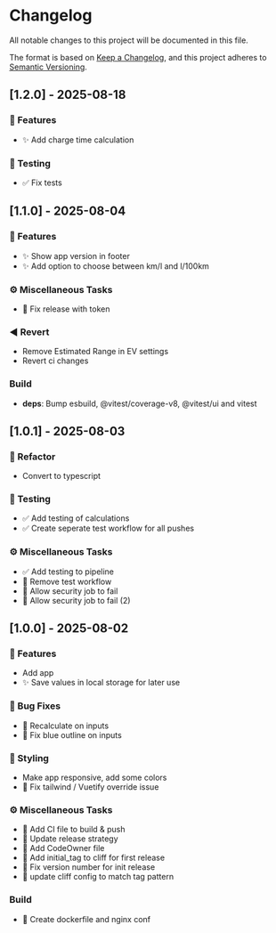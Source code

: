 # Changelog

All notable changes to this project will be documented in this file.

The format is based on [Keep a Changelog](https://keepachangelog.com/en/1.0.0/),
and this project adheres to [Semantic Versioning](https://semver.org/spec/v2.0.0.html).

## [1.2.0] - 2025-08-18

### 🚀 Features

- :sparkles: Add charge time calculation

### 🧪 Testing

- :white_check_mark: Fix tests

## [1.1.0] - 2025-08-04

### 🚀 Features

- :sparkles: Show app version in footer
- :sparkles: Add option to choose between km/l and l/100km

### ⚙️ Miscellaneous Tasks

- :closed_lock_with_key: Fix release with token

### ◀️ Revert

- Remove Estimated Range in EV settings
- Revert ci changes

### Build

- **deps**: Bump esbuild, @vitest/coverage-v8, @vitest/ui and vitest

## [1.0.1] - 2025-08-03

### 🚜 Refactor

- Convert to typescript

### 🧪 Testing

- :white_check_mark: Add testing of calculations
- :white_check_mark: Create seperate test workflow for all pushes

### ⚙️ Miscellaneous Tasks

- :white_check_mark: Add testing to pipeline
- :construction_worker: Remove test workflow
- :construction_worker: Allow security job to fail
- 👷 Allow security job to fail (2)

## [1.0.0] - 2025-08-02

### 🚀 Features

- Add app
- :sparkles: Save values in local storage for later use

### 🐛 Bug Fixes

- :bug: Recalculate on inputs
- :bug: Fix blue outline on inputs

### 🎨 Styling

- Make app responsive, add some colors
- :lipstick: Fix tailwind / Vuetify override issue

### ⚙️ Miscellaneous Tasks

- :construction_worker: Add CI file to build & push
- :construction_worker: Update release strategy
- :construction_worker: Add CodeOwner file
- :construction_worker: Add initial_tag to cliff for first release
- :construction_worker: Fix version number for init release
- :construction_worker: update cliff config to match tag pattern

### Build

- :construction_worker: Create dockerfile and nginx conf

<!-- generated by git-cliff -->
